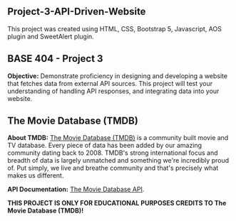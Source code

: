 ## Project-3-API-Driven-Website

This project was created using HTML, CSS, Bootstrap 5, Javascript, AOS plugin and SweetAlert plugin.

## BASE 404 - Project 3

__Objective:__ Demonstrate proficiency in designing and developing a website that fetches data from external API sources. This project will test your understanding of handling API responses, and integrating data into your website.

## The Movie Database (TMDB)

__About TMDB:__ [The Movie Database (TMDB)](https://www.themoviedb.org/) is a community built movie and TV database. Every piece of data has been added by our amazing community dating back to 2008. TMDB's strong international focus and breadth of data is largely unmatched and something we're incredibly proud of. Put simply, we live and breathe community and that's precisely what makes us different.

__API Documentation:__ [The Movie Database API](https://developer.themoviedb.org/reference/intro/getting-started).

__THIS PROJECT IS ONLY FOR EDUCATIONAL PURPOSES CREDITS TO The Movie Database (TMDB)!__